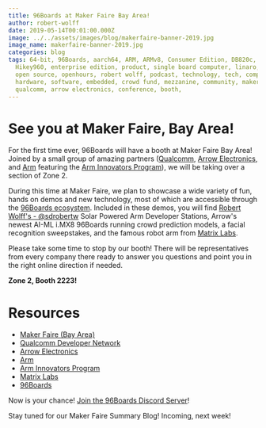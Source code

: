 ```yaml
---
title: 96Boards at Maker Faire Bay Area!
author: robert-wolff
date: 2019-05-14T00:01:00.000Z
image: ../../assets/images/blog/makerfaire-banner-2019.jpg
image_name: makerfaire-banner-2019.jpg
categories: blog
tags: 64-bit, 96Boards, aarch64, ARM, ARMv8, Consumer Edition, DB820c, Rock960,
  Hikey960, enterprise edition, product, single board computer, linaro, linux,
  open source, openhours, robert wolff, podcast, technology, tech, computer,
  hardware, software, embedded, crowd fund, mezzanine, community, maker faire,
  qualcomm, arrow electronics, conference, booth,
---
```


# See you at Maker Faire, Bay Area!

For the first time ever, 96Boards will have a booth at Maker Faire Bay Area! Joined by a small group of amazing partners ([Qualcomm](https://developer.qualcomm.com/), [Arrow Electronics](https://www.arrow.com/), and [Arm](https://www.arm.com/) featuring the [Arm Innovators Program](https://www.arm.com/why-arm/innovation/innovator-program)), we will be taking over a section of Zone 2.

During this time at Maker Faire, we plan to showcase a wide variety of fun, hands on demos and new technology, most of which are accessible through the [96Boards ecosystem](https://www.96boards.org/). Included in these demos, you will find [Robert Wolff's - @sdrobertw](https://github.com/96boards-projects/96b-sustain-dev-box) Solar Powered Arm Developer Stations, Arrow's newest AI-ML i.MX8 96Boards running crowd prediction models, a facial recognition sweepstakes, and the famous robot arm from [Matrix Labs](https://www.matrix.one/).

Please take some time to stop by our booth! There will be representatives from every company there ready to answer you questions and point you in the right online direction if needed.

**Zone 2, Booth 2223!**

# Resources

- [Maker Faire (Bay Area)](https://makerfaire.com/bay-area/)
- [Qualcomm Developer Network](https://developer.qualcomm.com/)
- [Arrow Electronics](https://www.arrow.com/)
- [Arm](https://www.arm.com/)
- [Arm Innovators Program](https://www.arm.com/why-arm/innovation/innovator-program)
- [Matrix Labs](https://www.matrix.one/)
- [96Boards](https://www.96boards.org/)

Now is your chance! [Join the 96Boards Discord Server](https://discord.gg/x5uMn5d)!

Stay tuned for our Maker Faire Summary Blog! Incoming, next week!
